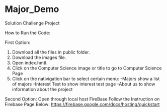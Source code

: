 # Major_Demo
Solution Challenge Project

How to Run the Code:

First Option:
1. Download all the files in public folder.
2. Download the images file.
3. Open index.hmtl.
4. Click on the Computer Science image or title to go to Computer Science Page
5. Click on the nativigation bar to select certain menu: 
        -Majors show a list of majors
        -Interest Test to show interest test page
        -About us to show information about the project
        
Second Option: Open through local host FireBase
Follow the Instruction on Firebase Page Below:
https://firebase.google.com/docs/hosting/quickstart

